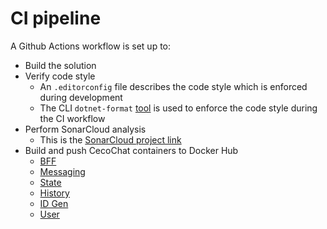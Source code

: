 # CI pipeline

A Github Actions workflow is set up to:
* Build the solution
* Verify code style
    - An `.editorconfig` file describes the code style which is enforced during development
    - The CLI `dotnet-format` [tool](https://github.com/dotnet/format) is used to enforce the code style during the CI workflow
* Perform SonarCloud analysis
    - This is the [SonarCloud project link](https://sonarcloud.io/dashboard?id=cvetomir-todorov_CecoChat)
* Build and push CecoChat containers to Docker Hub
    - [BFF](https://hub.docker.com/repository/docker/cvetomirtodorov/cecochat-bff)
    - [Messaging](https://hub.docker.com/repository/docker/cvetomirtodorov/cecochat-messaging)
    - [State](https://hub.docker.com/repository/docker/cvetomirtodorov/cecochat-state)
    - [History](https://hub.docker.com/repository/docker/cvetomirtodorov/cecochat-history)
    - [ID Gen](https://hub.docker.com/repository/docker/cvetomirtodorov/cecochat-idgen)
    - [User](https://hub.docker.com/repository/docker/cvetomirtodorov/cecochat-user)
